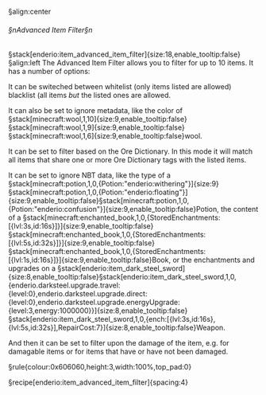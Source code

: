 §align:center
###### §nAdvanced Item Filter§n
§stack[enderio:item_advanced_item_filter]{size:18,enable_tooltip:false} 
§align:left
The Advanced Item Filter allows you to filter for up to 10 items. It has a number of options:

It can be switeched between whitelist (only items listed are allowed) blacklist (all items *but* the listed ones are allowed.

It can also be set to ignore metadata, like the color of §stack[minecraft:wool,1,10]{size:9,enable_tooltip:false}§stack[minecraft:wool,1,9]{size:9,enable_tooltip:false}§stack[minecraft:wool,1,6]{size:9,enable_tooltip:false}wool.

It can be set to filter based on the Ore Dictionary. In this mode it will match all items that share one or more Ore Dictionary tags with the listed items.

It can be set to ignore NBT data, like the type of a §stack[minecraft:potion,1,0,{Potion:"enderio:withering"}]{size:9}§stack[minecraft:potion,1,0,{Potion:"enderio:floating"}]{size:9,enable_tooltip:false}§stack[minecraft:potion,1,0,{Potion:"enderio:confusion"}]{size:9,enable_tooltip:false}Potion, the content of a §stack[minecraft:enchanted_book,1,0,{StoredEnchantments:[{lvl:3s,id:16s}]}]{size:9,enable_tooltip:false}§stack[minecraft:enchanted_book,1,0,{StoredEnchantments:[{lvl:5s,id:32s}]}]{size:9,enable_tooltip:false}§stack[minecraft:enchanted_book,1,0,{StoredEnchantments:[{lvl:1s,id:16s}]}]{size:9,enable_tooltip:false}Book, or the enchantments and upgrades on a §stack[enderio:item_dark_steel_sword]{size:8,enable_tooltip:false}§stack[enderio:item_dark_steel_sword,1,0,{enderio.darksteel.upgrade.travel:{level:0},enderio.darksteel.upgrade.direct:{level:0},enderio.darksteel.upgrade.energyUpgrade:{level:3,energy:1000000}}]{size:8,enable_tooltip:false}§stack[enderio:item_dark_steel_sword,1,0,{ench:[{lvl:3s,id:16s},{lvl:5s,id:32s}],RepairCost:7}]{size:8,enable_tooltip:false}Weapon.

And then it can be set to filter upon the damage of the item, e.g. for damagable items or for items that have or have not been damaged.

§rule{colour:0x606060,height:3,width:100%,top_pad:0}

§recipe[enderio:item_advanced_item_filter]{spacing:4}
